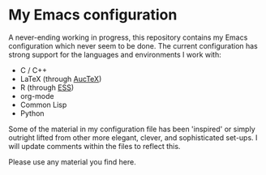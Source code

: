 # My Emacs configuration

A never-ending working in progress, this repository contains my Emacs
configuration which never seem to be done. The current configuration
has strong support for the languages and environments I work with:
* C / C++
* LaTeX (through [AucTeX](https://www.gnu.org/software/auctex/))
* R (through [ESS](http://ess.r-project.org/))
* org-mode
* Common Lisp
* Python

Some of the material in my configuration file has been 'inspired' or
simply outright lifted from other more elegant, clever, and
sophisticated set-ups. I will update comments within the files to
reflect this.

Please use any material you find here.
